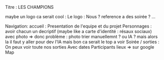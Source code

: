 Titre :
LES CHAMPIONS

maybe un logo ca serait cool :
	Le logo :
		Nous ?
		reference a des soirée ?
		...
		
Navigation:
	accueil :
		Presentation de l'equipe et du projet
	Personnages :
		avoir chacun un decriptif (maybe like a carte d'identité : résaux sociaux)
		avec photo => donc problème :
			photo trier manuellemnt ?
			ou IA ? mais alors la il faut y aller pour dev l'IA mais bon ca serait le top a voir
	Soirée / sorties :
		On peux voir toute nos sorties
			Avec dates
			Participants
			lieux => sur google Map


